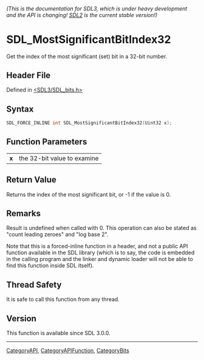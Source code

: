 ###### (This is the documentation for SDL3, which is under heavy development and the API is changing! [SDL2](https://wiki.libsdl.org/SDL2/) is the current stable version!)
# SDL_MostSignificantBitIndex32

Get the index of the most significant (set) bit in a 32-bit number.

## Header File

Defined in [<SDL3/SDL_bits.h>](https://github.com/libsdl-org/SDL/blob/main/include/SDL3/SDL_bits.h)

## Syntax

```c
SDL_FORCE_INLINE int SDL_MostSignificantBitIndex32(Uint32 x);
```

## Function Parameters

|           |                             |
| --------- | --------------------------- |
| **x**     | the 32-bit value to examine |

## Return Value

Returns the index of the most significant bit, or -1 if the value is 0.

## Remarks

Result is undefined when called with 0. This operation can also be stated
as "count leading zeroes" and "log base 2".

Note that this is a forced-inline function in a header, and not a public
API function available in the SDL library (which is to say, the code is
embedded in the calling program and the linker and dynamic loader will not
be able to find this function inside SDL itself).

## Thread Safety

It is safe to call this function from any thread.

## Version

This function is available since SDL 3.0.0.

----
[CategoryAPI](CategoryAPI), [CategoryAPIFunction](CategoryAPIFunction), [CategoryBits](CategoryBits)


